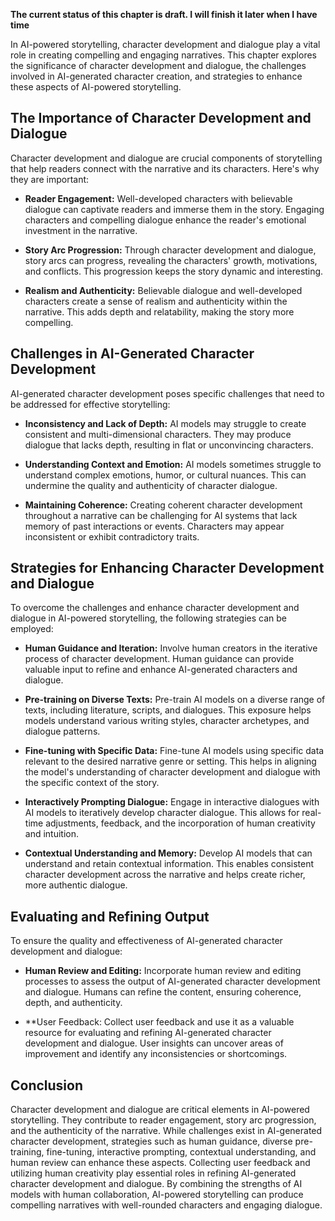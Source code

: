 **The current status of this chapter is draft. I will finish it later when I have time**

In AI-powered storytelling, character development and dialogue play a vital role in creating compelling and engaging narratives. This chapter explores the significance of character development and dialogue, the challenges involved in AI-generated character creation, and strategies to enhance these aspects of AI-powered storytelling.

The Importance of Character Development and Dialogue
----------------------------------------------------

Character development and dialogue are crucial components of storytelling that help readers connect with the narrative and its characters. Here's why they are important:

* **Reader Engagement:** Well-developed characters with believable dialogue can captivate readers and immerse them in the story. Engaging characters and compelling dialogue enhance the reader's emotional investment in the narrative.

* **Story Arc Progression:** Through character development and dialogue, story arcs can progress, revealing the characters' growth, motivations, and conflicts. This progression keeps the story dynamic and interesting.

* **Realism and Authenticity:** Believable dialogue and well-developed characters create a sense of realism and authenticity within the narrative. This adds depth and relatability, making the story more compelling.

Challenges in AI-Generated Character Development
------------------------------------------------

AI-generated character development poses specific challenges that need to be addressed for effective storytelling:

* **Inconsistency and Lack of Depth:** AI models may struggle to create consistent and multi-dimensional characters. They may produce dialogue that lacks depth, resulting in flat or unconvincing characters.

* **Understanding Context and Emotion:** AI models sometimes struggle to understand complex emotions, humor, or cultural nuances. This can undermine the quality and authenticity of character dialogue.

* **Maintaining Coherence:** Creating coherent character development throughout a narrative can be challenging for AI systems that lack memory of past interactions or events. Characters may appear inconsistent or exhibit contradictory traits.

Strategies for Enhancing Character Development and Dialogue
-----------------------------------------------------------

To overcome the challenges and enhance character development and dialogue in AI-powered storytelling, the following strategies can be employed:

* **Human Guidance and Iteration:** Involve human creators in the iterative process of character development. Human guidance can provide valuable input to refine and enhance AI-generated characters and dialogue.

* **Pre-training on Diverse Texts:** Pre-train AI models on a diverse range of texts, including literature, scripts, and dialogues. This exposure helps models understand various writing styles, character archetypes, and dialogue patterns.

* **Fine-tuning with Specific Data:** Fine-tune AI models using specific data relevant to the desired narrative genre or setting. This helps in aligning the model's understanding of character development and dialogue with the specific context of the story.

* **Interactively Prompting Dialogue:** Engage in interactive dialogues with AI models to iteratively develop character dialogue. This allows for real-time adjustments, feedback, and the incorporation of human creativity and intuition.

* **Contextual Understanding and Memory:** Develop AI models that can understand and retain contextual information. This enables consistent character development across the narrative and helps create richer, more authentic dialogue.

Evaluating and Refining Output
------------------------------

To ensure the quality and effectiveness of AI-generated character development and dialogue:

* **Human Review and Editing:** Incorporate human review and editing processes to assess the output of AI-generated character development and dialogue. Humans can refine the content, ensuring coherence, depth, and authenticity.

* \*\*User Feedback: Collect user feedback and use it as a valuable resource for evaluating and refining AI-generated character development and dialogue. User insights can uncover areas of improvement and identify any inconsistencies or shortcomings.

Conclusion
----------

Character development and dialogue are critical elements in AI-powered storytelling. They contribute to reader engagement, story arc progression, and the authenticity of the narrative. While challenges exist in AI-generated character development, strategies such as human guidance, diverse pre-training, fine-tuning, interactive prompting, contextual understanding, and human review can enhance these aspects. Collecting user feedback and utilizing human creativity play essential roles in refining AI-generated character development and dialogue. By combining the strengths of AI models with human collaboration, AI-powered storytelling can produce compelling narratives with well-rounded characters and engaging dialogue.
